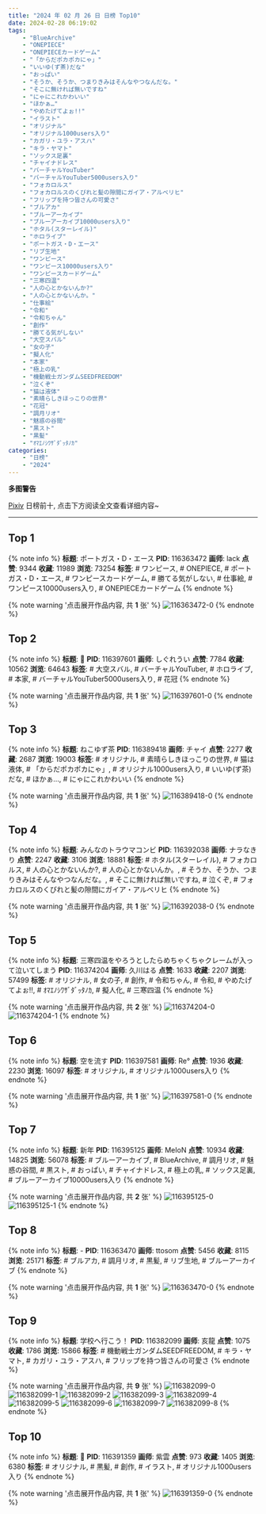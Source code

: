 ```yaml
---
title: "2024 年 02 月 26 日 日榜 Top10"
date: 2024-02-28 06:19:02
tags:
    - "BlueArchive"
    - "ONEPIECE"
    - "ONEPIECEカードゲーム"
    - "「からだポカポカにゃ」"
    - "いいゆ(ず茶)だな"
    - "おっぱい"
    - "そうか、そうか、つまりきみはそんなやつなんだな。"
    - "そこに無ければ無いですね"
    - "にゃにこれかわいい"
    - "ほかぁ…"
    - "やめたげてよぉ!!"
    - "イラスト"
    - "オリジナル"
    - "オリジナル1000users入り"
    - "カガリ・ユラ・アスハ"
    - "キラ・ヤマト"
    - "ソックス足裏"
    - "チャイナドレス"
    - "バーチャルYouTuber"
    - "バーチャルYouTuber5000users入り"
    - "フォカロルス"
    - "フォカロルスのくびれと髪の隙間にガイア・アルベリヒ"
    - "フリップを持つ皆さんの可愛さ"
    - "ブルアカ"
    - "ブルーアーカイブ"
    - "ブルーアーカイブ10000users入り"
    - "ホタル(スターレイル)"
    - "ホロライブ"
    - "ポートガス・D・エース"
    - "リブ生地"
    - "ワンピース"
    - "ワンピース10000users入り"
    - "ワンピースカードゲーム"
    - "三寒四温"
    - "人の心とかないんか?"
    - "人の心とかないんか。"
    - "仕事絵"
    - "令和"
    - "令和ちゃん"
    - "創作"
    - "勝てる気がしない"
    - "大空スバル"
    - "女の子"
    - "擬人化"
    - "本家"
    - "極上の乳"
    - "機動戦士ガンダムSEEDFREEDOM"
    - "泣くぞ"
    - "猫は液体"
    - "素晴らしきほっこりの世界"
    - "花冠"
    - "調月リオ"
    - "魅惑の谷間"
    - "黒スト"
    - "黒髪"
    - "ｵﾏｴﾉｼﾜｻﾞﾀﾞｯﾀﾉｶ"
categories:
    - "日榜"
    - "2024"
---
```


<i class="fa fa-triangle-exclamation"></i>**多图警告**<i class="fa fa-triangle-exclamation"></i>

[Pixiv](https://www.pixiv.net/) 日榜前十, 点击下方阅读全文查看详细内容~

<!-- more -->

---

## Top 1

{% note info %}
**标题**: ポートガス・D・エース
**PID**: 116363472 **画师**: lack
**点赞**: 9344 **收藏**: 11989 **浏览**: 73254
**标签**: # ワンピース, # ONEPIECE, # ポートガス・D・エース, # ワンピースカードゲーム, # 勝てる気がしない, # 仕事絵, # ワンピース10000users入り, # ONEPIECEカードゲーム
{% endnote %}

{% note warning '点击展开作品内容, 共 **1** 张' %}
![116363472-0](https://i.pixiv.re/img-original/img/2024/02/25/00/00/19/116363472_p0.jpg)
{% endnote %}

## Top 2

{% note info %}
**标题**: 🌼
**PID**: 116397601 **画师**: しぐれうい
**点赞**: 7784 **收藏**: 10562 **浏览**: 64643
**标签**: # 大空スバル, # バーチャルYouTuber, # ホロライブ, # 本家, # バーチャルYouTuber5000users入り, # 花冠
{% endnote %}

{% note warning '点击展开作品内容, 共 **1** 张' %}
![116397601-0](https://i.pixiv.re/img-original/img/2024/02/26/00/00/18/116397601_p0.jpg)
{% endnote %}

## Top 3

{% note info %}
**标题**: ねこゆず茶
**PID**: 116389418 **画师**: チャイ
**点赞**: 2277 **收藏**: 2687 **浏览**: 19003
**标签**: # オリジナル, # 素晴らしきほっこりの世界, # 猫は液体, # 「からだポカポカにゃ」, # オリジナル1000users入り, # いいゆ(ず茶)だな, # ほかぁ…, # にゃにこれかわいい
{% endnote %}

{% note warning '点击展开作品内容, 共 **1** 张' %}
![116389418-0](https://i.pixiv.re/img-original/img/2024/02/25/20/30/00/116389418_p0.png)
{% endnote %}

## Top 4

{% note info %}
**标题**: みんなのトラウマコンビ
**PID**: 116392038 **画师**: ナラなきり
**点赞**: 2247 **收藏**: 3106 **浏览**: 18881
**标签**: # ホタル(スターレイル), # フォカロルス, # 人の心とかないんか?, # 人の心とかないんか。, # そうか、そうか、つまりきみはそんなやつなんだな。, # そこに無ければ無いですね, # 泣くぞ, # フォカロルスのくびれと髪の隙間にガイア・アルベリヒ
{% endnote %}

{% note warning '点击展开作品内容, 共 **1** 张' %}
![116392038-0](https://i.pixiv.re/img-original/img/2024/02/25/21/39/01/116392038_p0.png)
{% endnote %}

## Top 5

{% note info %}
**标题**: 三寒四温をやろうとしたらめちゃくちゃクレームが入って泣いてしまう
**PID**: 116374204 **画师**: 久川はる
**点赞**: 1633 **收藏**: 2207 **浏览**: 57499
**标签**: # オリジナル, # 女の子, # 創作, # 令和ちゃん, # 令和, # やめたげてよぉ!!, # ｵﾏｴﾉｼﾜｻﾞﾀﾞｯﾀﾉｶ, # 擬人化, # 三寒四温
{% endnote %}

{% note warning '点击展开作品内容, 共 **2** 张' %}
![116374204-0](https://i.pixiv.re/img-original/img/2024/02/25/10/28/20/116374204_p0.jpg)
![116374204-1](https://i.pixiv.re/img-original/img/2024/02/25/10/28/20/116374204_p1.jpg)
{% endnote %}

## Top 6

{% note info %}
**标题**: 空を流す
**PID**: 116397581 **画师**: Re°
**点赞**: 1936 **收藏**: 2230 **浏览**: 16097
**标签**: # オリジナル, # オリジナル1000users入り
{% endnote %}

{% note warning '点击展开作品内容, 共 **1** 张' %}
![116397581-0](https://i.pixiv.re/img-original/img/2024/02/26/00/00/14/116397581_p0.png)
{% endnote %}

## Top 7

{% note info %}
**标题**: 新年
**PID**: 116395125 **画师**: MeIoN
**点赞**: 10934 **收藏**: 14825 **浏览**: 56078
**标签**: # ブルーアーカイブ, # BlueArchive, # 調月リオ, # 魅惑の谷間, # 黒スト, # おっぱい, # チャイナドレス, # 極上の乳, # ソックス足裏, # ブルーアーカイブ10000users入り
{% endnote %}

{% note warning '点击展开作品内容, 共 **2** 张' %}
![116395125-0](https://i.pixiv.re/img-original/img/2024/02/25/22/58/18/116395125_p0.jpg)
![116395125-1](https://i.pixiv.re/img-original/img/2024/02/25/22/58/18/116395125_p1.jpg)
{% endnote %}

## Top 8

{% note info %}
**标题**: -
**PID**: 116363470 **画师**: ttosom
**点赞**: 5456 **收藏**: 8115 **浏览**: 25171
**标签**: # ブルアカ, # 調月リオ, # 黒髪, # リブ生地, # ブルーアーカイブ
{% endnote %}

{% note warning '点击展开作品内容, 共 **1** 张' %}
![116363470-0](https://i.pixiv.re/img-original/img/2024/02/25/00/00/19/116363470_p0.jpg)
{% endnote %}

## Top 9

{% note info %}
**标题**: 学校へ行こう！
**PID**: 116382099 **画师**: 亥龍
**点赞**: 1075 **收藏**: 1786 **浏览**: 15866
**标签**: # 機動戦士ガンダムSEEDFREEDOM, # キラ・ヤマト, # カガリ・ユラ・アスハ, # フリップを持つ皆さんの可愛さ
{% endnote %}

{% note warning '点击展开作品内容, 共 **9** 张' %}
![116382099-0](https://i.pixiv.re/img-original/img/2024/02/25/16/28/41/116382099_p0.png)
![116382099-1](https://i.pixiv.re/img-original/img/2024/02/25/16/28/41/116382099_p1.png)
![116382099-2](https://i.pixiv.re/img-original/img/2024/02/25/16/28/41/116382099_p2.png)
![116382099-3](https://i.pixiv.re/img-original/img/2024/02/25/16/28/41/116382099_p3.png)
![116382099-4](https://i.pixiv.re/img-original/img/2024/02/25/16/28/41/116382099_p4.png)
![116382099-5](https://i.pixiv.re/img-original/img/2024/02/25/16/28/41/116382099_p5.png)
![116382099-6](https://i.pixiv.re/img-original/img/2024/02/25/16/28/41/116382099_p6.png)
![116382099-7](https://i.pixiv.re/img-original/img/2024/02/25/16/28/41/116382099_p7.png)
![116382099-8](https://i.pixiv.re/img-original/img/2024/02/25/16/28/41/116382099_p8.png)
{% endnote %}

## Top 10

{% note info %}
**标题**: 💙
**PID**: 116391359 **画师**: 紫雲
**点赞**: 973 **收藏**: 1405 **浏览**: 6380
**标签**: # オリジナル, # 黒髪, # 創作, # イラスト, # オリジナル1000users入り
{% endnote %}

{% note warning '点击展开作品内容, 共 **1** 张' %}
![116391359-0](https://i.pixiv.re/img-original/img/2024/02/25/21/21/00/116391359_p0.jpg)
{% endnote %}
